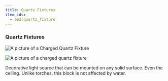 ```yaml
---
title: Quartz Fixtures
item_ids:
  - ae2:quartz_fixture
---
```


### Quartz Fixtures

![A picture of a Charged Quartz Fixture](../../../public/assets/large/charged_quartz_fixture3.png)

![A picture of a charged quartz fixture](../../../public/assets/large/charged_quartz_fixture1.png)

Decorative light source that can be mounted on any solid surface. Even the ceiling. Unlike torches, this block is not
affected by water.

<RecipeFor id="quartz_fixture" />
